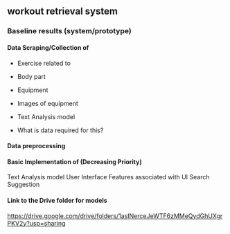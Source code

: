 ## workout retrieval system

### Baseline results (system/prototype)

#### Data Scraping/Collection of
- Exercise related to 
- Body part
- Equipment

- Images of equipment
- Text Analysis model 
- What is data required for this?	

#### Data preprocessing

#### Basic Implementation of (Decreasing Priority)
Text Analysis model
User Interface
Features associated with UI
Search Suggestion

#### Link to the Drive folder for models 

https://drive.google.com/drive/folders/1asINerceJeWTF6zMMeQydGhUXgrPKV2y?usp=sharing
